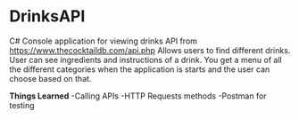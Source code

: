 # DrinksAPI

C# Console application for viewing drinks API from https://www.thecocktaildb.com/api.php
Allows users to find different drinks. User can see ingredients and instructions of a drink. 
You get a menu of all the different categories when the application is starts and the user can choose based on that.

**Things Learned**
-Calling APIs
-HTTP Requests methods
-Postman for testing

